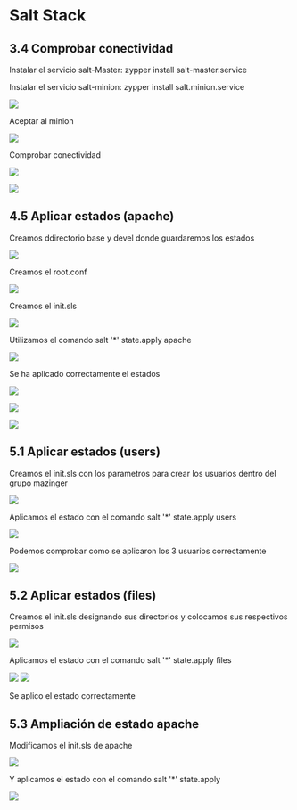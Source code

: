 # Salt Stack
## 3.4 Comprobar conectividad
Instalar el servicio salt-Master: zypper install salt-master.service

Instalar el servicio salt-minion: zypper install salt.minion.service

![](./1.png)

Aceptar al minion

![](./2.png)

Comprobar conectividad

![](./3.png)

![](./4.png)

## 4.5 Aplicar estados (apache)

Creamos ddirectorio base y devel donde guardaremos los estados

![](./5.png)

Creamos el root.conf

![](./6.png)

Creamos el init.sls

![](./7.png)

Utilizamos el comando salt '*' state.apply apache

![](./9.png)

Se ha aplicado correctamente el estados

![](./10.png)

![](./11.png)

![](./12.png)

## 5.1 Aplicar estados (users)

Creamos el init.sls con los parametros para crear los usuarios dentro del grupo mazinger

![](./13.png)

Aplicamos el estado con el comando salt '*' state.apply users

![](./14.png)

Podemos comprobar como se aplicaron los 3 usuarios correctamente

![](./15.png)

## 5.2 Aplicar estados (files)

Creamos el init.sls designando sus directorios y colocamos sus respectivos permisos

![](./16.png)

Aplicamos el estado con el comando salt '*' state.apply files

![](./17.png)
![](./18.png)

Se aplico el estado correctamente

## 5.3 Ampliación de estado apache

Modificamos el init.sls de apache 

 ![](./21.png)
 
 Y aplicamos el estado con el comando salt '*' state.apply
 
![](./20.png)
